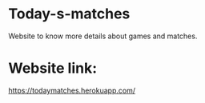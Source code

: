 # Today-s-matches
Website to know more details about games and matches.
# Website link:
https://todaymatches.herokuapp.com/
